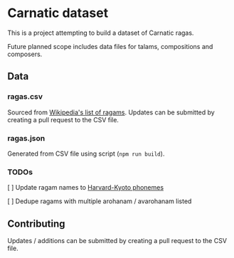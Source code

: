 # Carnatic dataset

This is a project attempting to build a dataset of Carnatic ragas.

Future planned scope includes data files for talams, compositions and composers.

## Data

### ragas.csv

Sourced from [Wikipedia's list of ragams](https://en.wikipedia.org/wiki/List_of_Janya_ragas). Updates can be submitted by creating a pull request to the CSV file.

### ragas.json

Generated from CSV file using script (`npm run build`).

### TODOs

[ ] Update ragam names to [Harvard-Kyoto phonemes](https://en.wikipedia.org/wiki/Harvard-Kyoto)

[ ] Dedupe ragams with multiple arohanam / avarohanam listed

## Contributing

Updates / additions can be submitted by creating a pull request to the CSV file.
